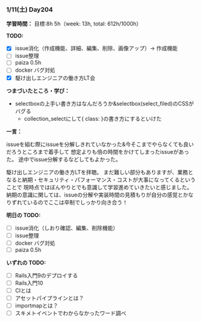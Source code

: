 ### 1/11(土) Day204

**学習時間：**
目標:8h
5h（week: 13h, total: 612h/1000h）

**TODO:**

- [x] issue消化（作成機能、詳細、編集、削除、画像アップ）-> 作成機能
- [ ] issue整理
- [ ] paiza 0.5h
- [ ] docker バグ対処
- [x] 駆け出しエンジニアの働き方LT会

**つまづいたところ・学び：**

- selectboxの上手い書き方はなんだろうか&selectbox(select_filed)のCSSがバグる
  - collection_selectにして{ class: }の書き方にするといけた

**一言：**

issueを組む際にissueを分解しきれていなかった&今そこまでやらなくても良いだろうところまで着手して
想定よりも倍の時間をかけてしまったissueがあった。
途中でissue分解するなどしてもよかった。

駆け出しエンジニアの働き方LTを拝聴。
まだ難しい部分もありますが、業務となると納期・セキュリティ・パフォーマンス・コストが大事になってくるということで
現時点ではぼんやりとでも意識して学習進めていきたいと感じました。
納期の意識に関しては、issueの分解や実装時間の見積もりが自分の感覚とかなりずれているのでここは卒制でしっかり向き合う！


**明日の TODO:**

- [ ] issue消化（しおり確認、編集、削除機能）
- [ ] issue整理
- [ ] docker バグ対処
- [ ] paiza 0.5h

**いずれの TODO:**

- [ ] Rails入門9のデプロイする
- [ ] Rails入門10
- [ ] CIとは
- [ ] アセットパイプラインとは？
- [ ] importmapとは？
- [ ] スキメトイベントでわからなかったワード調べ
